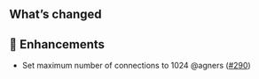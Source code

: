 ## What’s changed

## 🚀 Enhancements

- Set maximum number of connections to 1024 @agners ([#290](https://github.com/hassio-addons/addon-nut/pull/290))
